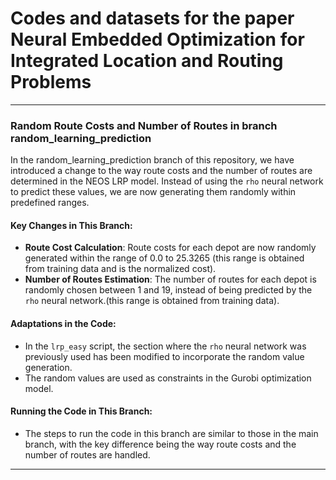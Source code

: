 #  Codes and datasets for the paper Neural Embedded Optimization for Integrated Location and Routing Problems
-------------------------------------------------
### Random Route Costs and Number of Routes in branch random_learning_prediction

In the random_learning_prediction branch of this repository, we have introduced a  change to the way route costs and the number of routes are determined in the NEOS LRP model. Instead of using the `rho` neural network to predict these values, we are now generating them randomly within predefined ranges.

#### Key Changes in This Branch:
- **Route Cost Calculation**: Route costs for each depot are now randomly generated within the range of 0.0 to 25.3265 (this range is obtained from training data and is the normalized cost).
- **Number of Routes Estimation**: The number of routes for each depot is randomly chosen between 1 and 19, instead of being predicted by the `rho` neural network.(this range is obtained from training data).
  
#### Adaptations in the Code:
- In the `lrp_easy` script, the section where the `rho` neural network was previously used has been modified to incorporate the random value generation.
- The random values are used as constraints in the Gurobi optimization model. 

#### Running the Code in This Branch:
- The steps to run the code in this branch are similar to those in the main branch, with the key difference being the way route costs and the number of routes are handled.
-------------------------------------------------
